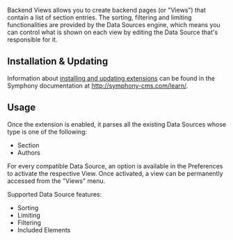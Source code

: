 Backend Views allows you to create backend pages (or "Views") that contain a list of section entries. The sorting, filtering and limiting functionalities are provided by the Data Sources engine, which means you can control what is shown on each view by editing the Data Source that's responsible for it.

## Installation & Updating

Information about [installing and updating extensions](http://symphony-cms.com/learn/tasks/view/install-an-extension/) can be found in the Symphony documentation at <http://symphony-cms.com/learn/>.

## Usage

Once the extension is enabled, it parses all the existing Data Sources whose type is one of the following:

- Section
- Authors

For every compatible Data Source, an option is available in the Preferences to activate the respective View. Once activated, a view can be permanently accessed from the "Views" menu.

Supported Data Source features:

- Sorting
- Limiting
- Filtering
- Included Elements
